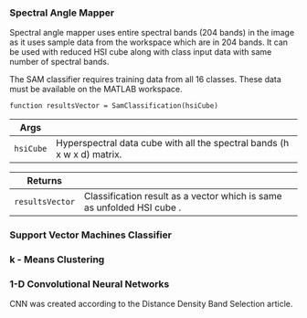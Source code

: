 ### Spectral Angle Mapper

Spectral angle mapper uses entire spectral bands (204 bands) in the image as it uses sample data from the workspace which are in 204 bands.
It can be used with reduced HSI cube along with class input data with same number of spectral bands.
 
The SAM classifier requires training data from all 16 classes. These data must be available on the MATLAB workspace.

    function resultsVector = SamClassification(hsiCube)

|Args||
|--------|----------|
|`hsiCube` | Hyperspectral data cube with all the spectral bands (h x w x d) matrix.|
     
        
|Returns||
|--------|----------|
|`resultsVector` | Classification result as a vector which is same as unfolded HSI cube .|

### Support Vector Machines Classifier


### k - Means Clustering


### 1-D Convolutional Neural Networks

CNN was created according to the Distance Density Band Selection article.
